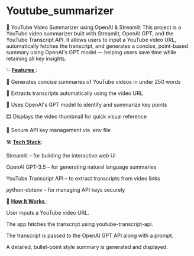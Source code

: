 # Youtube_summarizer
🎥 YouTube Video Summarizer using OpenAI & Streamlit
This project is a YouTube video summarizer built with Streamlit, OpenAI GPT, and the YouTube Transcript API. It allows users to input a YouTube video URL, automatically fetches the transcript, and generates a concise, point-based summary using OpenAI's GPT model — helping users save time while retaining all key insights.

✨ <ins> **Features** </ins>:

  🧠 Generates concise summaries of YouTube videos in under 250 words

  📄 Extracts transcripts automatically using the video URL

  🤖 Uses OpenAI's GPT model to identify and summarize key points

  🎞 Displays the video thumbnail for quick visual reference

  🔐 Secure API key management via .env file

🛠️ <ins>**Tech Stack**</ins>:

  Streamlit – for building the interactive web UI

  OpenAI GPT-3.5 – for generating natural language summaries

  YouTube Transcript API – to extract transcripts from video links

  python-dotenv – for managing API keys securely

🚀 <ins>**How It Works** </ins>:

  User inputs a YouTube video URL.

  The app fetches the transcript using youtube-transcript-api.

  The transcript is passed to the OpenAI GPT API along with a prompt.

  A detailed, bullet-point style summary is generated and displayed.
